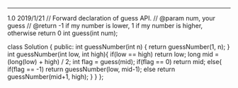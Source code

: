 ----
1.0 2019/1/21
// Forward declaration of guess API.
// @param num, your guess
// @return -1 if my number is lower, 1 if my number is higher, otherwise return 0
int guess(int num);

class Solution {
public:
    int guessNumber(int n) {
        return guessNumber(1, n);
    }
    int guessNumber(int low, int high){
        if(low == high)
            return low;
        long mid = (long(low) + high) / 2;
        int flag = guess(mid);
        if(flag == 0)
            return mid;
        else{
            if(flag == -1)
                return guessNumber(low, mid-1);
            else
                return guessNumber(mid+1, high);
        }
    }
};
